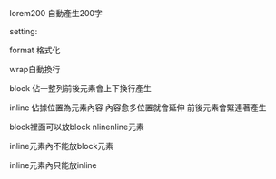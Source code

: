 lorem200 自動產生200字



setting:

format 格式化

wrap自動換行



block 佔一整列前後元素會上下換行產生

inline 佔據位置為元素內容 內容愈多位置就會延伸 前後元素會緊連著產生



block裡面可以放block nlinenline元素

inline元素內不能放block元素

inline元素內只能放inline